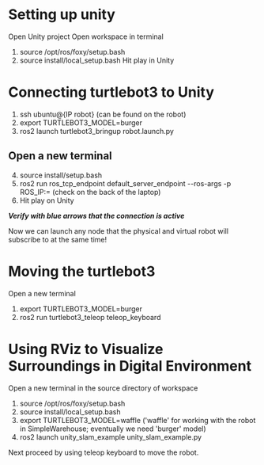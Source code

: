 # Setting up unity
Open Unity project
Open workspace in terminal
1. source /opt/ros/foxy/setup.bash
2. source install/local_setup.bash 
Hit play in Unity

# Connecting turtlebot3 to Unity
1. ssh ubuntu@{IP robot} (can be found on the robot)
2. export TURTLEBOT3_MODEL=burger
3. ros2 launch turtlebot3_bringup robot.launch.py

## Open a new terminal 
4. source install/setup.bash 
5. ros2 run ros_tcp_endpoint  default_server_endpoint --ros-args -p ROS_IP:= <laptop IP> (check on the back of the laptop)
6. Hit play on Unity

***Verify with blue arrows that the connection is active***

Now we can launch any node that the physical and virtual robot will subscribe to at the 
same time!

# Moving the turtlebot3 
Open a new terminal
1. export TURTLEBOT3_MODEL=burger
2. ros2 run turtlebot3_teleop teleop_keyboard

# Using RViz to Visualize Surroundings in Digital Environment
Open a new terminal in the source directory of workspace
1. source /opt/ros/foxy/setup.bash
2. source install/local_setup.bash
3. export TURTLEBOT3_MODEL=waffle ('waffle' for working with the robot in SimpleWarehouse; eventually we need 'burger' model)
4. ros2 launch unity_slam_example unity_slam_example.py

Next proceed by using teleop keyboard to move the robot. 
